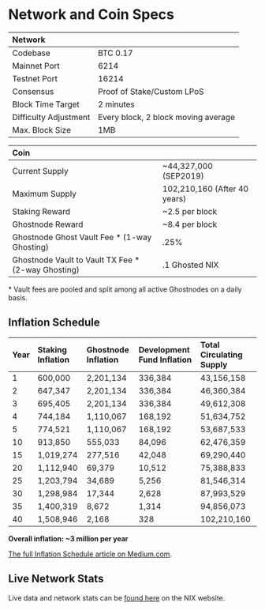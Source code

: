 # Network and Coin Specs

| Network |  |
| :--- | :--- |
| Codebase | BTC 0.17 |
| Mainnet Port | 6214 |
| Testnet Port | 16214 |
| Consensus | Proof of Stake/Custom LPoS |
| Block Time Target | 2 minutes |
| Difficulty Adjustment | Every block, 2 block moving average |
| Max. Block Size | 1MB |

| Coin |  |
| :--- | :--- |
| Current Supply | ~44,327,000 \(SEP2019\) |
| Maximum Supply | 102,210,160 \(After 40 years\) |
| Staking Reward | ~2.5 per block |
| Ghostnode Reward | ~8.4 per block |
| Ghostnode Ghost Vault Fee \* \(1-way Ghosting\) | .25% |
| Ghostnode Vault to Vault TX Fee \* \(2-way Ghosting\) | .1 Ghosted NIX |

 \* Vault fees are pooled and split among all active Ghostnodes on a daily basis.

## Inflation Schedule

| Year | Staking Inflation | Ghostnode Inflation | Development Fund Inflation | Total Circulating Supply |
| :--- | :--- | :--- | :--- | :--- |
| 1 | 600,000 | 2,201,134 | 336,384 | 43,156,158 |
| 2 | 647,347 | 2,201,134 | 336,384 | 46,360,384 |
| 3 | 695,405 | 2,201,134 | 336,384 | 49,612,308 |
| 4 | 744,184 | 1,110,067 | 168,192 | 51,634,752 |
| 5 | 774,521 | 1,110,067 | 168,192 | 53,687,533 |
| 10 | 913,850 | 555,033 | 84,096 | 62,476,359 |
| 15 | 1,019,274 | 277,516 | 42,048 | 69,290,440 |
| 20 | 1,112,940 | 69,379 | 10,512 | 75,388,833 |
| 25 | 1,203,794 | 34,689 | 5,256 | 81,546,314 |
| 30 | 1,298,984 | 17,344 | 2,628 | 87,993,529 |
| 35 | 1,400,319 | 8,672 | 1,314 | 94,856,073 |
| 40 | 1,508,946 | 2,168 | 328 | 102,210,160 |

**Overall inflation: ~3 million per year**

[The full Inflation Schedule article on Medium.com](https://medium.com/@nixplatform/proof-of-stake-inflation-schedule-d9c6b5a1e119).

## Live Network Stats

Live data and network stats can be [found here](https://data.nixplatform.io/) on the NIX website.

